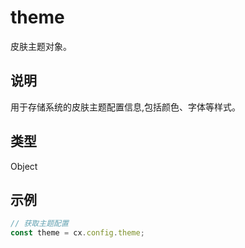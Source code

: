 # theme

皮肤主题对象。

## 说明

用于存储系统的皮肤主题配置信息,包括颜色、字体等样式。

## 类型

Object

## 示例

```js
// 获取主题配置
const theme = cx.config.theme;
```